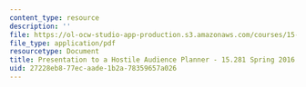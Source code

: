 ```yaml
---
content_type: resource
description: ''
file: https://ol-ocw-studio-app-production.s3.amazonaws.com/courses/15-281-advanced-communication-for-leaders-spring-2016/27228eb877ecaade1b2a78359657a026_MIT15_281S16_Planner2016.pdf
file_type: application/pdf
resourcetype: Document
title: Presentation to a Hostile Audience Planner - 15.281 Spring 2016
uid: 27228eb8-77ec-aade-1b2a-78359657a026
---
```

